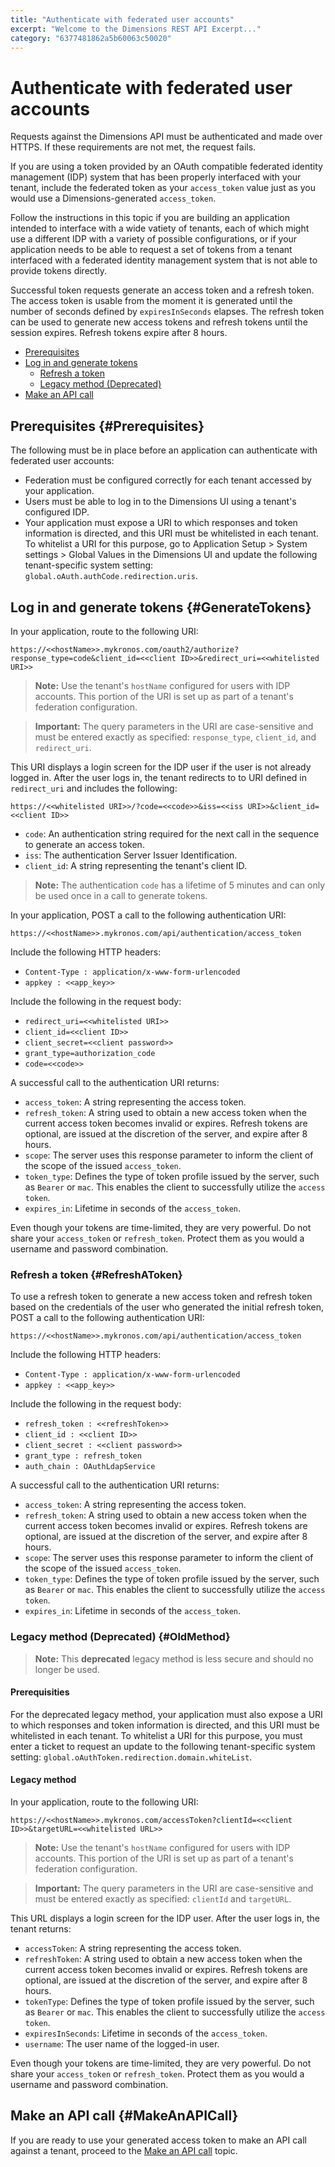 ```yaml
---
title: "Authenticate with federated user accounts"
excerpt: "Welcome to the Dimensions REST API Excerpt..."
category: "6377481862a5b60063c50020"
---
```


# Authenticate with federated user accounts

Requests against the Dimensions API must be authenticated and made over HTTPS. If these requirements are not met, the request fails.

If you are using a token provided by an OAuth compatible federated identity management (IDP) system that has been properly interfaced with your tenant, include the federated token as your `access_token` value just as you would use a Dimensions-generated `access_token`.

Follow the instructions in this topic if you are building an application intended to interface with a wide vatiety of tenants, each of which might use a different IDP with a variety of possible configurations, or if your application needs to be able to request a set of tokens from a tenant interfaced with a federated identity management system that is not able to provide tokens directly.

Successful token requests generate an access token and a refresh token. The access token is usable from the moment it is generated until the number of seconds defined by `expiresInSeconds` elapses. The refresh token can be used to generate new access tokens and refresh tokens until the session expires. Refresh tokens expire after 8 hours.

* [Prerequisites](#Prerequisites)
* [Log in and generate tokens](#GenerateTokens)
    * [Refresh a token](#RefreshAToken)
    * [Legacy method (Deprecated)](#OldMethod)
* [Make an API call](#MakeAnAPICall)

## Prerequisites {#Prerequisites}

The following must be in place before an application can authenticate with federated user accounts:

* Federation must be configured correctly for each tenant accessed by your application. 
* Users must be able to log in to the Dimensions UI using a tenant's configured IDP. 
* Your application must expose a URI to which responses and token information is directed, and this URI must be whitelisted in each tenant. To whitelist a URI for this purpose, go to Application Setup > System settings > Global Values in the Dimensions UI and update the following tenant-specific system setting: `global.oAuth.authCode.redirection.uris`.

## Log in and generate tokens {#GenerateTokens}

In your application, route to the following URI:

`https://<<hostName>>.mykronos.com/oauth2/authorize?response_type=code&client_id=<<client ID>>&redirect_uri=<<whitelisted URI>>`

> **Note:** Use the tenant's `hostName` configured for users with IDP accounts. This portion of the URI is set up as part of a tenant's federation configuration.

> **Important:** The query parameters in the URI are case-sensitive and must be entered exactly as specified: `response_type`, `client_id`, and `redirect_uri`. 

This URI displays a login screen for the IDP user if the user is not already logged in. After the user logs in, the tenant redirects to to URI defined in `redirect_uri` and includes the following:

`https://<<whitelisted URI>>/?code=<<code>>&iss=<<iss URI>>&client_id=<<client ID>>`

* `code`: An authentication string required for the next call in the sequence to generate an access token.
* `iss`: The authentication Server Issuer Identification.
* `client_id`: A string representing the tenant's client ID.

> **Note:** The authentication `code` has a lifetime of 5 minutes and can only be used once in a call to generate tokens. 

In your application, POST a call to the following authentication URI:

`https://<<hostName>>.mykronos.com/api/authentication/access_token`

Include the following HTTP headers:

* `Content-Type : application/x-www-form-urlencoded`
* `appkey : <<app_key>>`

Include the following in the request body:

* `redirect_uri=<<whitelisted URI>>`
* `client_id=<<client ID>>`
* `client_secret=<<client password>>`
* `grant_type=authorization_code`
* `code=<<code>>`

A successful call to the authentication URI returns:

* `access_token`: A string representing the access token.
* `refresh_token`: A string used to obtain a new access token when the current access token becomes invalid or expires. Refresh tokens are optional, are issued at the discretion of the server, and expire after 8 hours.
* `scope`: The server uses this response parameter to inform the client of the scope of the issued `access_token`. 
* `token_type`: Defines the type of token profile issued by the server, such as `Bearer` or `mac`. This enables the client to successfully utilize the `access token`.
* `expires_in`: Lifetime in seconds of the `access_token`.

Even though your tokens are time-limited, they are very powerful. Do not share your `access_token` or `refresh_token`. Protect them as you would a username and password combination. 

### Refresh a token {#RefreshAToken}

To use a refresh token to generate a new access token and refresh token based on the credentials of the user who generated the initial refresh token, POST a call to the following authentication URI:

`https://<<hostName>>.mykronos.com/api/authentication/access_token`

Include the following HTTP headers:

* `Content-Type : application/x-www-form-urlencoded`
* `appkey : <<app_key>>`

Include the following in the request body:

* `refresh_token : <<refreshToken>>`
* `client_id : <<client ID>>`
* `client_secret : <<client password>>`
* `grant_type : refresh_token`
* `auth_chain : OAuthLdapService`

A successful call to the authentication URI returns:

* `access_token`: A string representing the access token.
* `refresh_token`: A string used to obtain a new access token when the current access token becomes invalid or expires. Refresh tokens are optional, are issued at the discretion of the server, and expire after 8 hours.
* `scope`: The server uses this response parameter to inform the client of the scope of the issued `access_token`. 
* `token_type`: Defines the type of token profile issued by the server, such as `Bearer` or `mac`. This enables the client to successfully utilize the `access token`.
* `expires_in`: Lifetime in seconds of the `access_token`.

### Legacy method (Deprecated) {#OldMethod}

> **Note:** This **deprecated** legacy method is less secure and should no longer be used.

#### Prerequisities

For the deprecated legacy method, your application must also expose a URI to which responses and token information is directed, and this URI must be whitelisted in each tenant. To whitelist a URI for this purpose, you must enter a ticket to request an update to the following tenant-specific system setting: `global.oAuthToken.redirection.domain.whiteList`.

#### Legacy method

In your application, route to the following URI:

`https://<<hostName>>.mykronos.com/accessToken?clientId=<<client ID>>&targetURL=<<whitelisted URL>>`

> **Note:** Use the tenant's `hostName` configured for users with IDP accounts. This portion of the URI is set up as part of a tenant's federation configuration.

> **Important:** The query parameters in the URI are case-sensitive and must be entered exactly as specified: `clientId` and `targetURL`. 

This URL displays a login screen for the IDP user. After the user logs in, the tenant returns:

* `accessToken`: A string representing the access token.
* `refreshToken`: A string used to obtain a new access token when the current access token becomes invalid or expires. Refresh tokens are optional, are issued at the discretion of the server, and expire after 8 hours.
* `tokenType`: Defines the type of token profile issued by the server, such as `Bearer` or `mac`. This enables the client to successfully utilize the `access token`.
* `expiresInSeconds`: Lifetime in seconds of the `access_token`.
* `username`: The user name of the logged-in user.

Even though your tokens are time-limited, they are very powerful. Do not share your `access_token` or `refresh_token`. Protect them as you would a username and password combination. 

## Make an API call {#MakeAnAPICall}

If you are ready to use your generated access token to make an API call against a tenant, proceed to the [Make an API call](C:3ca261ba-fc8b-4354-a2b1-6892e006c046) topic.